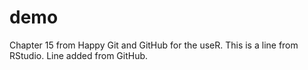 # demo
Chapter 15 from Happy Git and GitHub for the useR.
This is a line from RStudio.
Line added from GitHub.
